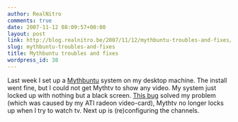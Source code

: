 ```yaml
---
author: RealNitro
comments: true
date: 2007-11-12 08:09:57+00:00
layout: post
link: http://blog.realnitro.be/2007/11/12/mythbuntu-troubles-and-fixes/
slug: mythbuntu-troubles-and-fixes
title: Mythbuntu troubles and fixes
wordpress_id: 38
---
```


Last week I set up a [Mythbuntu](http://www.mythbuntu.org/) system on my desktop machine. The install went fine, but I could not get Mythtv to show any video. My system just locked up with nothing but a black screen. [This bug](https://launchpad.net/ubuntu/+source/linux-source-2.6.20/+bug/78684) solved my problem (which was caused by my ATI radeon video-card), Mythtv no longer locks up when I try to watch tv. Next up is (re)configuring the channels.
